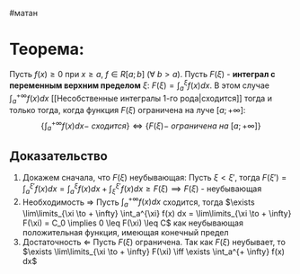 #матан 
# Теорема:
Пусть $f(x) \geq 0$ при $x \geq a, \ f \in R[a; b] \ (\forall \ b > a)$. Пусть $F(\xi)$ - **интеграл с переменным верхним пределом** $\xi$: $F(\xi) = \int_a^{\xi} f(x) dx$. В этом случае $\int_a^{+ \infty} f(x) dx$ [[Несобственные интегралы 1-го рода|сходится]] тогда и только тогда, когда функция $F(\xi)$ ограничена на луче $[a; + \infty]$: $$\{ \int_a^{+ \infty} f(x) dx - \ сходится\} \iff \{ F(\xi) - \ ограничена \ на \ [a; +\infty]\}$$
## Доказательство
1. Докажем сначала, что $F(\xi)$ неубывающая:
	Пусть $\xi < \xi'$, тогда $F(\xi') = \int_a^{\xi'} f(x) dx = \int_a^{\xi} f(x) dx + \int_{\xi}^{\xi'} f(x) dx \geq F(\xi) \implies F(\xi)$ - неубывающая
2. Необходимость $\Rightarrow$
	Пусть $\int_a^{+\infty} f(x) dx$ сходится, тогда $\exists \lim\limits_{\xi \to + \infty} \int_a^{\xi} f(x) dx = \lim\limits_{\xi \to + \infty} F(\xi) = C_0 \implies 0 \leq F(\xi) \leq C$ как неубывающая положительная функция, имеющая конечный предел
3. Достаточность $\Leftarrow$
	Пусть $F(\xi)$ ограничена. Так как $F(\xi)$ неубывает, то $\exists \lim\limits_{\xi \to + \infty} F(\xi) \iff \exists \int_a^{+ \infty} f(x) dx$